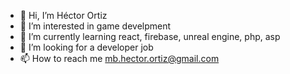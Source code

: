 - 👋 Hi, I’m Héctor Ortiz
- 👀 I’m interested in game develpment
- 🌱 I’m currently learning react, firebase, unreal engine, php, asp
- 💞️ I’m looking for a developer job
- 📫 How to reach me mb.hector.ortiz@gmail.com
